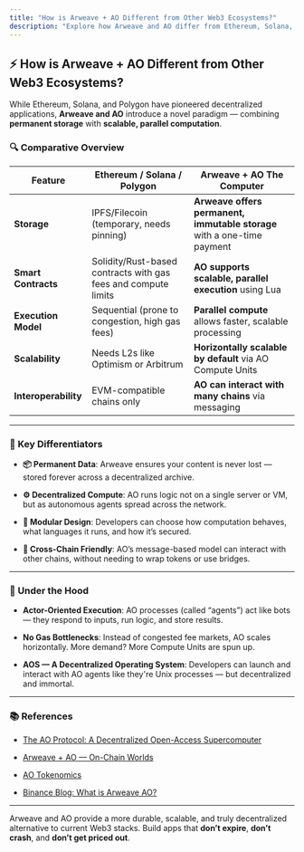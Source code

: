 ```yaml
---
title: "How is Arweave + AO Different from Other Web3 Ecosystems?"
description: "Explore how Arweave and AO differ from Ethereum, Solana, and other Web3 platforms in terms of storage, scalability, compute, and more."
---
```


## ⚡ How is Arweave + AO Different from Other Web3 Ecosystems?

While Ethereum, Solana, and Polygon have pioneered decentralized applications, **Arweave and AO** introduce a novel paradigm — combining **permanent storage** with **scalable, parallel computation**.

### 🔍 Comparative Overview

| **Feature**            | **Ethereum / Solana / Polygon** | **Arweave + AO The Computer** |
|------------------------|---------------------------------|-------------------------------|
| **Storage**            | IPFS/Filecoin (temporary, needs pinning) | **Arweave offers permanent, immutable storage** with a one-time payment |
| **Smart Contracts**    | Solidity/Rust-based contracts with gas fees and compute limits | **AO supports scalable, parallel execution** using Lua |
| **Execution Model**    | Sequential (prone to congestion, high gas fees) | **Parallel compute** allows faster, scalable processing |
| **Scalability**        | Needs L2s like Optimism or Arbitrum | **Horizontally scalable by default** via AO Compute Units |
| **Interoperability**   | EVM-compatible chains only | **AO can interact with many chains** via messaging |

---

### 🔑 Key Differentiators

- **📦 Permanent Data**: Arweave ensures your content is never lost — stored forever across a decentralized archive.

- **⚙️ Decentralized Compute**: AO runs logic not on a single server or VM, but as autonomous agents spread across the network.

- **🧩 Modular Design**: Developers can choose how computation behaves, what languages it runs, and how it’s secured.

- **🔗 Cross-Chain Friendly**: AO’s message-based model can interact with other chains, without needing to wrap tokens or use bridges.

---

### 🧠 Under the Hood

- **Actor-Oriented Execution**: AO processes (called “agents”) act like bots — they respond to inputs, run logic, and store results.

- **No Gas Bottlenecks**: Instead of congested fee markets, AO scales horizontally. More demand? More Compute Units are spun up.

- **AOS — A Decentralized Operating System**: Developers can launch and interact with AO agents like they're Unix processes — but decentralized and immortal.

---

### 📚 References

- [The AO Protocol: A Decentralized Open-Access Supercomputer](https://5z7leszqicjtb6bjtij34ipnwjcwk3owtp7szjirboxmwudpd2tq.arweave.net/7n6ySzBAkzD4KZoTviHtskVlbdab_yylEQuuy1BvHqc)

- [Arweave + AO — On-Chain Worlds](https://x.com/onlyarweave/status/1866971929179197847)

- [AO Tokenomics](https://mirror.xyz/jonnyringo.eth/O4brlNpgarwI8jn_e73pIFuUEdNCs7vs9l1vtcWWQLo)

- [Binance Blog: What is Arweave AO?](https://www.binance.com/en/square/post/4715613287666)

---

Arweave and AO provide a more durable, scalable, and truly decentralized alternative to current Web3 stacks. Build apps that **don’t expire**, **don’t crash**, and **don’t get priced out**.
